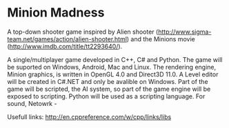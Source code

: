 # Minion Madness
A top-down shooter game inspired by Alien shooter (http://www.sigma-team.net/games/action/alien-shooter.html) and the Minions movie (http://www.imdb.com/title/tt2293640/).

A single/multiplayer game developed in C++, C# and Python.
The game will be suported on Windows, Android, Mac and Linux.
The rendering engine, Minion graphics, is written in OpenGL 4.0 and Direct3D 11.0.
A Level editor will be created in C#.NET and only be avalible on Windows.
Part of the game will be scripted, the AI system, so part of the game engine will be exposed to scripting. Python will be used as a scripting language.
For sound, 
Netowrk - 

Usefull links:
http://en.cppreference.com/w/cpp/links/libs
